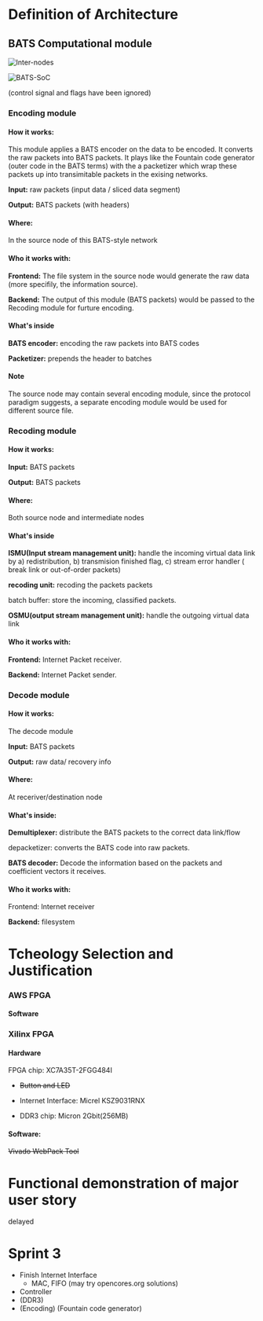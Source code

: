 # Definition of Architecture



## BATS Computational module 



![Inter-nodes](https://github.com/blairtyx/EC601/blob/master/team_project/sprints/Sprint2/Inter-nodes.png)



![BATS-SoC](https://github.com/blairtyx/EC601/blob/master/team_project/sprints/Sprint2/BATS-SoC.png)



(control signal and flags have been ignored)





### Encoding module

#### How it works:

This module applies a BATS encoder on the data to be encoded. It converts the raw packets into BATS packets. It plays like the Fountain code generator (outer code in the BATS terms) with the a packetizer which wrap these packets up into transimitable packets in the exising networks. 

**Input:** raw packets (input data / sliced data segment)

**Output:** BATS packets (with headers)

#### Where:

In the source node of this BATS-style network

#### Who it works with:

**Frontend:** The file system in the source node would generate the raw data (more specifily, the information source). 

**Backend:** The output of this module (BATS packets) would be passed to the Recoding module for furture encoding. 

#### What's inside

**BATS encoder:** encoding the raw packets into BATS codes 

**Packetizer:** prepends the header to batches

#### Note

The source node may contain several encoding module, since the protocol paradigm suggests, a separate encoding module would be used for different source file. 



### Recoding module

#### How it works:

**Input:** BATS packets

**Output:** BATS packets

#### Where:

Both source node and intermediate nodes

#### What's inside

**ISMU(Input stream management unit):** handle the incoming virtual data link by a) redistribution, b) transmision finished flag, c)  stream error handler ( break link or out-of-order packets)

**recoding unit:** recoding the packets packets

batch buffer: store the incoming, classified packets.

**OSMU(output stream management unit):** handle the outgoing virtual data link

#### Who it works with: 

**Frontend:** Internet Packet receiver. 

**Backend:** Internet Packet sender.





### Decode module

#### How it works: 

The decode module 

**Input:** BATS packets

**Output:** raw data/ recovery info

#### Where:

At receriver/destination node

#### What's inside:

**Demultiplexer:** distribute the BATS packets to the correct data link/flow

depacketizer: converts the BATS code into raw packets.

**BATS decoder:** Decode the information based on the packets and coefficient vectors it receives.

#### Who it works with: 

Frontend: Internet receiver

**Backend:** filesystem



# Tcheology Selection and Justification

### AWS FPGA

#### Software

### Xilinx FPGA 

#### Hardware

FPGA chip: XC7A35T-2FGG484I 

- ~~Button and LED~~

- Internet Interface: Micrel KSZ9031RNX

- DDR3 chip: Micron 2Gbit(256MB)

#### Software: 
~~Vivado WebPack Tool~~




# Functional demonstration of major user story



delayed





# Sprint 3

- Finish Internet Interface
  -  MAC, FIFO (may try opencores.org solutions)
- Controller
- (DDR3)
- (Encoding) (Fountain code generator)